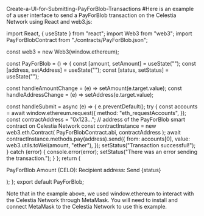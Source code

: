 Create-a-UI-for-Submitting-PayForBlob-Transactions
#Here is an example of a user interface to send a PayForBlob transaction on the Celestia Network using React and web3.js:

import React, { useState } from "react"; import Web3 from "web3"; import PayForBlobContract from "./contracts/PayForBlob.json";

const web3 = new Web3(window.ethereum);

const PayForBlob = () => { const [amount, setAmount] = useState(""); const [address, setAddress] = useState(""); const [status, setStatus] = useState("");

const handleAmountChange = (e) => setAmount(e.target.value); const handleAddressChange = (e) => setAddress(e.target.value);

const handleSubmit = async (e) => { e.preventDefault(); try { const accounts = await window.ethereum.request({ method: "eth_requestAccounts", }); const contractAddress = "0x123..."; // address of the PayForBlob smart contract on Celestia Network const contractInstance = new web3.eth.Contract( PayForBlobContract.abi, contractAddress ); await contractInstance.methods.pay(address).send({ from: accounts[0], value: web3.utils.toWei(amount, "ether"), }); setStatus("Transaction successful!"); } catch (error) { console.error(error); setStatus("There was an error sending the transaction."); } }; return (

PayForBlob
Amount (CELO):
Recipient address:
Send
{status}

); };
export default PayForBlob;

Note that in the example above, we used window.ethereum to interact with the Celestia Network through MetaMask. You will need to install and connect MetaMask to the Celestia Network to use this example.
